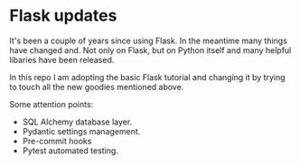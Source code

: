 # Flask updates

It's been a couple of years since using Flask. In the meantime many things
have changed and. Not only on Flask, but on Python itself and many helpful
libaries have been released.

In this repo I am adopting the basic Flask tutorial and changing it by trying
to touch all the new goodies mentioned above. 

Some attention points:

- SQL Alchemy database layer.
- Pydantic settings management.
- Pre-commit hooks
- Pytest automated testing.
